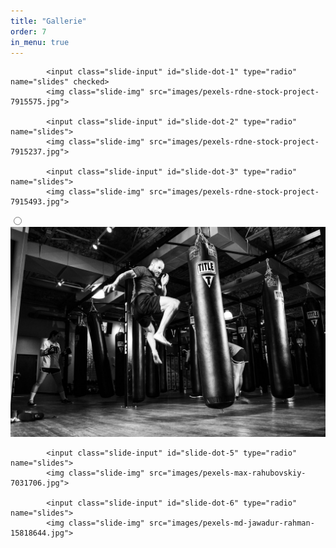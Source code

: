 ```yaml
---
title: "Gallerie"
order: 7
in_menu: true
---
```

<html>
    <head>
        <title>Custom Slider</title>
    </head>
    <body>
        <div class="slider-container">
            <div class="menu">
                <label for="slide-dot-1"></label>
                <label for="slide-dot-2"></label>
                <label for="slide-dot-3"></label>
                <label for="slide-dot-4"></label>
                <label for="slide-dot-5"></label>
                <label for="slide-dot-6"></label>
            </div>

            <input class="slide-input" id="slide-dot-1" type="radio" name="slides" checked>
            <img class="slide-img" src="images/pexels-rdne-stock-project-7915575.jpg">

            <input class="slide-input" id="slide-dot-2" type="radio" name="slides">
            <img class="slide-img" src="images/pexels-rdne-stock-project-7915237.jpg">

            <input class="slide-input" id="slide-dot-3" type="radio" name="slides">
            <img class="slide-img" src="images/pexels-rdne-stock-project-7915493.jpg">

<input class="slide-input" id="slide-dot-4" type="radio" name="slides">
            <img class="slide-img" src="images/pexels-pixabay-260447.jpg">

            <input class="slide-input" id="slide-dot-5" type="radio" name="slides">
            <img class="slide-img" src="images/pexels-max-rahubovskiy-7031706.jpg">

            <input class="slide-input" id="slide-dot-6" type="radio" name="slides">
            <img class="slide-img" src="images/pexels-md-jawadur-rahman-15818644.jpg"> 